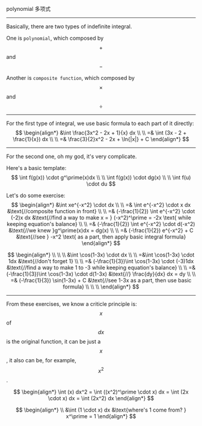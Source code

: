polynomial
多项式
___

Basically, there are two types of indefinite integral.

One is `polynomial`, which composed by $$+$$ and $$-$$

Another is `composite function`, which composed by $$\times$$ and $$\div$$
___

For the first type of integral, we use basic formula to each part of it directly:
$$
\begin{align*}
&\int \frac{3x^2 - 2x + 1}{x} dx 
\\ \\ 
=& \int (3x - 2 + \frac{1}{x}) dx
\\ \\
=& \frac{3}{2}x^2 - 2x + \ln{|x|} + C
\end{align*}
$$
___

For the second one, oh my god, it's very complicate.

Here's a basic template:
$$
\int f(g(x)) \cdot g^\prime(x)dx
\\ \\
\int f(g(x)) \cdot dg(x)
\\ \\
\int f(u) \cdot du
$$

Let's do some exercise:
$$
\begin{align*}
&\int xe^{-x^2} \cdot dx 
\\ \\
=& \int e^{-x^2} \cdot x dx    &\text{//composite function in front}
\\ \\
=& (-\frac{1}{2}) \int e^{-x^2} \cdot (-2)x dx    &\text{//find a way to make x = } (-x^2)^\prime = -2x \text{ while keeping equation's balance}
\\ \\
=& (-\frac{1}{2}) \int e^{-x^2} \cdot d(-x^2)    &\text{//we knew }g^\prime(x)dx = dg(x)
\\ \\
=& (-\frac{1}{2}) e^{-x^2} + C    &\text{//see } -x^2 \text{ as a part, then apply basic integral formula}
\end{align*}
$$

$$
\begin{align*}
\\ \\ \\
&\int \cos(1-3x) \cdot dx
\\ \\
=&\int \cos(1-3x) \cdot 1dx    &\text{//don't forget 1}
\\ \\
=& (-\frac{1}{3})\int \cos(1-3x) \cdot (-3)1dx    &\text{//find a way to make 1 to -3 while keeping equation's balance}
\\ \\
=& (-\frac{1}{3})\int \cos(1-3x) \cdot d(1-3x)    &\text{//} \frac{dy}{dx} dx = dy
\\ \\
=& (-\frac{1}{3}) \sin(1-3x) + C    &\text{//see 1-3x as a part, then use basic formula}
\\ \\ \\
\end{align*}
$$
___

From these exercises, we know a criticle principle is: $$x$$ of $$dx$$ is the original function, it can be just a $$x$$, it also can be, for example, $$x^2$$.

$$
\begin{align*}
\int (x) dx^2 = \int ((x^2)^\prime \cdot x) dx = \int (2x \cdot x) dx = \int (2x^2) dx
\end{align*}
$$

$$
\begin{align*}
\\
&\int (1 \cdot x) dx    &\text{where's 1 come from? } x^\prime = 1
\end{align*}
$$







